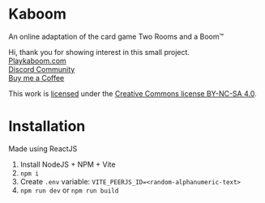 # Kaboom  
An online adaptation of the card game Two Rooms and a Boom™
  
Hi, thank you for showing interest in this small project.  
[Playkaboom.com](https://playkaboom.com)  
[Discord Community](https://discord.gg/EmDbDm6PMz)  
[Buy me a Coffee](https://www.buymeacoffee.com/lukas.fiss)  


This work is [licensed](https://creativecommons.org/licenses/by-nc-sa/4.0/legalcode) under the [Creative Commons license BY-NC-SA 4.0](https://creativecommons.org/licenses/by-nc-sa/4.0/).  


# Installation  
  
Made using ReactJS  
  
1. Install NodeJS + NPM + Vite  
2. `npm i`  
3. Create `.env` variable: `VITE_PEERJS_ID=<random-alphanumeric-text>`  
4. `npm run dev` or `npm run build`  

